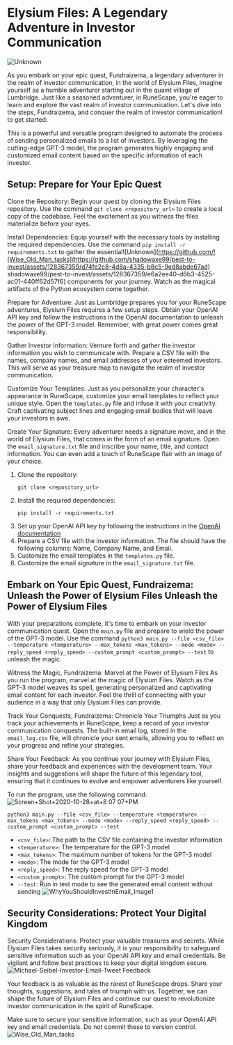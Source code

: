 # Elysium Files: A Legendary Adventure in Investor Communication


![Unknown](https://github.com/shadowaxe99/pest-to-invest/assets/128367359/fdb0bf7c-843f-427b-8124-719410919f6d)

As you embark on your epic quest, Fundraizema, a legendary adventurer in the realm of investor communication, in the world of Elysium Files, imagine yourself as a humble adventurer starting out in the quaint village of Lumbridge. Just like a seasoned adventurer, in RuneScape, you're eager to learn and explore the vast realm of investor communication. Let's dive into the steps, Fundraizema, and conquer the realm of investor communication! to get started:


This is a powerful and versatile program designed to automate the process of sending personalized emails to a list of investors. By leveraging the cutting-edge GPT-3 model, the program generates highly engaging and customized email content based on the specific information of each investor.

## Setup: Prepare for Your Epic Quest

Clone the Repository: Begin your quest by cloning the Elysium Files repository. Use the command `git clone <repository_url>` to create a local copy of the codebase. Feel the excitement as you witness the files materialize before your eyes.

Install Dependencies: Equip yourself with the necessary tools by installing the required dependencies. Use the command `pip install -r requirements.txt` to gather the essential![Unknown](https://github.com/![Wise_Old_Man_tasks](https://github.com/shadowaxe99/pest-to-invest/assets/128367359/d74fe2c8-4d8a-4335-b8c5-9ed8abde67ad)
shadowaxe99/pest-to-invest/assets/128367359/e6a2ee40-d6b3-4525-ac01-440ff62d57f6)
 components for your journey. Watch as the magical artifacts of the Python ecosystem come together.

Prepare for Adventure: Just as Lumbridge prepares you for your RuneScape adventures, Elysium Files requires a few setup steps. Obtain your OpenAI API key and follow the instructions in the OpenAI documentation to unleash the power of the GPT-3 model. Remember, with great power comes great responsibility.

Gather Investor Information: Venture forth and gather the investor information you wish to communicate with. Prepare a CSV file with the names, company names, and email addresses of your esteemed investors. This will serve as your treasure map to navigate the realm of investor communication.

Customize Your Templates: Just as you personalize your character's appearance in RuneScape, customize your email templates to reflect your unique style. Open the `templates.py` file and infuse it with your creativity. Craft captivating subject lines and engaging email bodies that will leave your investors in awe.

Create Your Signature: Every adventurer needs a signature move, and in the world of Elysium Files, that comes in the form of an email signature. Open the `email_signature.txt` file and inscribe your name, title, and contact information. You can even add a touch of RuneScape flair with an image of your choice.


1. Clone the repository:
   ```
   git clone <repository_url>
   ```
2. Install the required dependencies:
   ```
   pip install -r requirements.txt
   ```
3. Set up your OpenAI API key by following the instructions in the [OpenAI documentation](https://docs.openai.com/)
4. Prepare a CSV file with the investor information. The file should have the following columns: Name, Company Name, and Email.
5. Customize the email templates in the `templates.py` file.
6. Customize the email signature in the `email_signature.txt` file.

## Embark on Your Epic Quest, Fundraizema: Unleash the Power of Elysium Files Unleash the Power of Elysium Files

With your preparations complete, it's time to embark on your investor communication quest. Open the `main.py` file and prepare to wield the power of the GPT-3 model. Use the command `python3 main.py --file <csv_file> --temperature <temperature> --max_tokens <max_tokens> --mode <mode> --reply_speed <reply_speed> --custom_prompt <custom_prompt> --test` to unleash the magic.

Witness the Magic, Fundraizema: Marvel at the Power of Elysium Files As you run the program, marvel at the magic of Elysium Files. Watch as the GPT-3 model weaves its spell, generating personalized and captivating email content for each investor. Feel the thrill of connecting with your audience in a way that only Elysium Files can provide.

Track Your Conquests, Fundraizema: Chronicle Your Triumphs Just as you track your achievements in RuneScape, keep a record of your investor communication conquests. The built-in email log, stored in the `email_log.csv` file, will chronicle your sent emails, allowing you to reflect on your progress and refine your strategies.

Share Your Feedback: As you continue your journey with Elysium Files, share your feedback and experiences with the development team. Your insights and suggestions will shape the future of this legendary tool, ensuring that it continues to evolve and empower adventurers like yourself.


To run the program, use the following command:
![Screen+Shot+2020-10-28+at+8 07 07+PM](https://github.com/shadowaxe99/pest-to-invest/assets/128367359/397d4189-5589-43c4-a982-a8de5ff184eb)
```shell
python3 main.py --file <csv_file> --temperature <temperature> --max_tokens <max_tokens> --mode <mode> --reply_speed <reply_speed> --custom_prompt <custom_prompt> --test
```

- `<csv_file>`: The path to the CSV file containing the investor information
- `<temperature>`: The temperature for the GPT-3 model
- `<max_tokens>`: The maximum number of tokens for the GPT-3 model
- `<mode>`: The mode for the GPT-3 model
- `<reply_speed>`: The reply speed for the GPT-3 model
- `<custom_prompt>`: The custom prompt for the GPT-3 model
- `--test`: Run in test mode to see the generated email content without sending
![WhyYouShouldInvestInEmail_Image1](https://github.com/shadowaxe99/pest-to-invest/assets/128367359/82501f3d-50f4-4b95-aa42-4bbd43b3f3de)

## Security Considerations: Protect Your Digital Kingdom

Security Considerations: Protect your valuable treasures and secrets. While Elysium Files takes security seriously, it is your responsibility to safeguard sensitive information such as your OpenAI API key and email credentials. Be vigilant and follow best practices to keep your digital kingdom secure.
![Michael-Seibel-Investor-Email-Tweet](https://github.com/shadowaxe99/pest-to-invest/assets/128367359/13385609-2217-42c3-99ea-a193e4df4642)
Feedback

Your feedback is as valuable as the rarest of RuneScape drops. Share your thoughts, suggestions, and tales of triumph with us. Together, we can shape the future of Elysium Files and continue our quest to revolutionize investor communication in the spirit of RuneScape.


Make sure to secure your sensitive information, such as your OpenAI API key and email credentials. Do not commit these to version control.
![Wise_Old_Man_tasks](https://github.com/shadowaxe99/pest-to-invest/assets/128367359/77bacad6-d18c-4e22-8e31-10827ea3f8e3)

